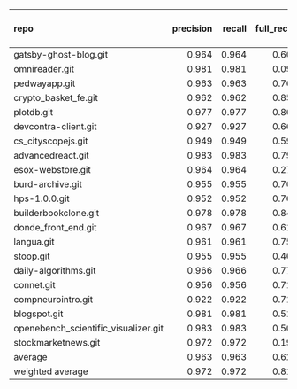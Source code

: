 | repo                                 |   precision |   recall |   full_recall |    f1 |   full_f1 |   ppcr |   support |   full_support |   Rules Number |   Average Rule Len |
|:-------------------------------------|------------:|---------:|--------------:|------:|----------:|-------:|----------:|---------------:|---------------:|-------------------:|
| gatsby-ghost-blog.git                |       0.964 |    0.964 |         0.608 | 0.964 |     0.745 |  0.631 |      7876 |          12490 |              5 |                5.8 |
| omnireader.git                       |       0.981 |    0.981 |         0.091 | 0.981 |     0.166 |  0.093 |      1150 |          12407 |              6 |                3.5 |
| pedwayapp.git                        |       0.963 |    0.963 |         0.768 | 0.963 |     0.855 |  0.798 |     25712 |          32223 |             85 |                8.1 |
| crypto_basket_fe.git                 |       0.962 |    0.962 |         0.850 | 0.962 |     0.903 |  0.884 |     80152 |          90677 |            189 |                9.0 |
| plotdb.git                           |       0.977 |    0.977 |         0.860 | 0.977 |     0.915 |  0.881 |    902009 |        1024333 |            582 |               12.9 |
| devcontra-client.git                 |       0.927 |    0.927 |         0.667 | 0.927 |     0.776 |  0.719 |     11343 |          15768 |             21 |                5.2 |
| cs_cityscopejs.git                   |       0.949 |    0.949 |         0.596 | 0.949 |     0.732 |  0.629 |     14044 |          22332 |             69 |                6.8 |
| advancedreact.git                    |       0.983 |    0.983 |         0.796 | 0.983 |     0.880 |  0.810 |     50216 |          62004 |             38 |               10.1 |
| esox-webstore.git                    |       0.964 |    0.964 |         0.276 | 0.964 |     0.429 |  0.287 |      1432 |           4998 |              3 |                2.7 |
| burd-archive.git                     |       0.955 |    0.955 |         0.701 | 0.955 |     0.808 |  0.734 |     23880 |          32530 |             74 |                5.9 |
| hps-1.0.0.git                        |       0.952 |    0.952 |         0.762 | 0.952 |     0.847 |  0.800 |     31834 |          39784 |            111 |                8.1 |
| builderbookclone.git                 |       0.978 |    0.978 |         0.848 | 0.978 |     0.908 |  0.867 |    142953 |         164922 |             53 |                9.9 |
| donde_front_end.git                  |       0.967 |    0.967 |         0.613 | 0.967 |     0.750 |  0.634 |     16048 |          25316 |             12 |                7.1 |
| langua.git                           |       0.961 |    0.961 |         0.757 | 0.961 |     0.847 |  0.788 |     28606 |          36287 |             64 |                9.9 |
| stoop.git                            |       0.955 |    0.955 |         0.461 | 0.955 |     0.622 |  0.482 |      3875 |           8032 |             19 |                5.7 |
| daily-algorithms.git                 |       0.966 |    0.966 |         0.773 | 0.966 |     0.859 |  0.801 |     26276 |          32817 |            103 |                7.1 |
| connet.git                           |       0.956 |    0.956 |         0.715 | 0.956 |     0.818 |  0.748 |     18009 |          24075 |             13 |                7.1 |
| compneurointro.git                   |       0.922 |    0.922 |         0.718 | 0.922 |     0.807 |  0.779 |     36859 |          47321 |            598 |               11.7 |
| blogspot.git                         |       0.981 |    0.981 |         0.513 | 0.981 |     0.674 |  0.523 |     11514 |          22022 |              8 |                5.9 |
| openebench_scientific_visualizer.git |       0.983 |    0.983 |         0.502 | 0.983 |     0.665 |  0.511 |      6610 |          12933 |              8 |                8.5 |
| stockmarketnews.git                  |       0.972 |    0.972 |         0.199 | 0.972 |     0.331 |  0.205 |       216 |           1054 |              1 |                2.0 |
| average                              |       0.963 |    0.963 |         0.623 | 0.963 |     0.730 |  0.648 |     68600 |          82110 |             98 |                7.3 |
| weighted average                     |       0.972 |    0.972 |         0.812 | 0.972 |     0.880 |  0.849 |           |                |                |                    |